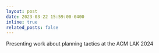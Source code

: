 ```yaml
---
layout: post
date: 2023-03-22 15:59:00-0400
inline: true
related_posts: false
---
```


Presenting work about planning tactics at the ACM LAK 2024
